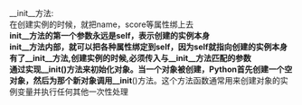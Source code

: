 __init__方法:  
在创建实例的时候，就把name，score等属性绑上去  
__init__方法的第一个参数永远是self，表示创建的实例本身  
__init__方法内部，就可以把各种属性绑定到self，因为self就指向创建的实例本身  
有了__init__方法,创建实例的时候,必须传入与__init__方法匹配的参数   
通过实现__init__()方法来初始化对象。当一个对象被创建，Python首先创建一个空对象，然后为那个新对象调用__init__()方法。这个方法函数通常用来创建对象的实例变量并执行任何其他一次性处理  
 
